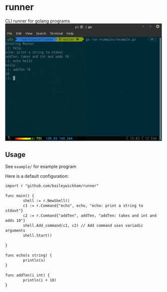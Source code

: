 # runner
CLI runner for golang programs
![Example Run](https://raw.githubusercontent.com/baileywickham/runner/master/runner.png)


## Usage
See `example/` for example program

Here is a default configuration:
```golang
import r "github.com/baileywickham/runner"

func main() {
        shell := r.NewShell()
        c1 := r.Command{"echo", echo, "echo: print a string to stdout"}
        c2 := r.Command{"addTen", addTen, "addTen: takes and int and adds 10"}
        shell.Add_command(c1, c2) // Add command uses variadic arguments
        shell.Start()

}

func echo(s string) {
        println(s)
}

func addTen(i int) {
        println(i + 10)
}
```



